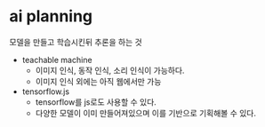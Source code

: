 # ai planning

모델을 만들고 학습시킨뒤 추론을 하는 것

- teachable machine
  - 이미지 인식, 동작 인식, 소리 인식이 가능하다.
  - 이미지 인식 외에는 아직 웹에서만 가능
- tensorflow.js
  - tensorflow를 js로도 사용할 수 있다.
  - 다양한 모델이 이미 만들어져있으며 이를 기반으로 기획해볼 수 있다.

